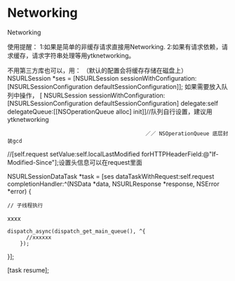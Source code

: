 # Networking
Networking


使用提醒：
1:如果是简单的非缓存请求直接用Networking.
2:如果有请求依赖，请求缓存，请求字符串处理等用ytknetworking。

不用第三方库也可以，用：
   （默认的配置会将缓存存储在磁盘上）
   NSURLSession *ses = [NSURLSession sessionWithConfiguration:[NSURLSessionConfiguration defaultSessionConfiguration]];
  如果需要放入队列中操作，
 [ NSURLSession sessionWithConfiguration:[NSURLSessionConfiguration defaultSessionConfiguration]
                                                      delegate:self
                                                 delegateQueue:[[NSOperationQueue alloc] init]]//队列自行设置，建议用ytknetworking
                                                 
                                                ／／ NSOperationQueue 底层封装gcd
                                                 
   //[self.request setValue:self.localLastModified forHTTPHeaderField:@"If-Modified-Since"];设置头信息可以在request里面
  
  NSURLSessionDataTask *task = [ses dataTaskWithRequest:self.request completionHandler:^(NSData *data, NSURLResponse *response, NSError *error) {
  
    // 子线程执行
   xxxx
   
    dispatch_async(dispatch_get_main_queue(), ^{
          //xxxxxx
        });
}];
 
 [task resume];
  
